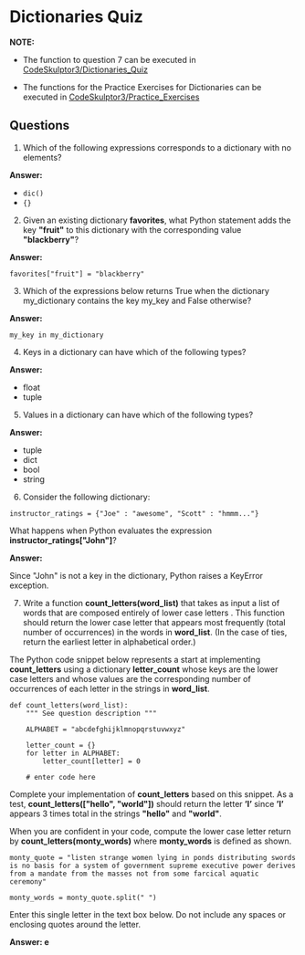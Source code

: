 # Dictionaries Quiz

**NOTE:** 
- The function to question 7 can be executed in [CodeSkulptor3/Dictionaries_Quiz](https://py3.codeskulptor.org/#user307_K8KeBlDtGG_2.py)

- The functions for the Practice Exercises for Dictionaries can be executed in [CodeSkulptor3/Practice_Exercises](https://py3.codeskulptor.org/#user307_blOIbNEmnl_0.py)

## Questions

1. Which of the following expressions corresponds to a dictionary with no elements?

**Answer:**

- `dic()`
- `{}`

2. Given an existing dictionary **favorites**, what Python statement adds the key **"fruit"** to this dictionary with the corresponding value **"blackberry"**?

**Answer:**

```{python}
favorites["fruit"] = "blackberry"
```

3. Which of the expressions below returns True when the dictionary my_dictionary contains the key my_key and False otherwise?

**Answer:**

```{python}
my_key in my_dictionary
```

4. Keys in a dictionary can have which of the following types?

**Answer:**

- float
- tuple

5. Values in a dictionary can have which of the following types?

**Answer:**

- tuple
- dict
- bool
- string

6. Consider the following dictionary:

```{python}
instructor_ratings = {"Joe" : "awesome", "Scott" : "hmmm..."}
```

What happens when Python evaluates the expression **instructor_ratings["John"]**?

**Answer:**

Since "John" is not a key in the dictionary, Python raises a KeyError exception.

7. Write a function **count_letters(word_list)** that takes as input a list of words that are composed entirely of lower case letters . This function should return the lower case letter that appears most frequently (total number of occurrences) in the words in **word_list**. (In the case of ties, return the earliest letter in alphabetical order.)

The Python code snippet below represents a start at implementing **count_letters** using a dictionary **letter_count** whose keys are the lower case letters and whose values are the corresponding number of occurrences of each letter in the strings in **word_list**.

```{python}
def count_letters(word_list):
    """ See question description """
    
    ALPHABET = "abcdefghijklmnopqrstuvwxyz"

    letter_count = {}
    for letter in ALPHABET:
        letter_count[letter] = 0
        
    # enter code here
```

Complete your implementation of **count_letters** based on this snippet.  As a test, **count_letters(["hello", "world"])** should return the letter **’l’** since **’l’** appears 3 times total in the strings **"hello"** and **"world"**.

When you are confident in your code, compute the lower case letter return by **count_letters(monty_words)** where **monty_words** is defined as shown.

```{python}
monty_quote = "listen strange women lying in ponds distributing swords is no basis for a system of government supreme executive power derives from a mandate from the masses not from some farcical aquatic ceremony"

monty_words = monty_quote.split(" ")
```

Enter this single letter in the text box below. Do not include any spaces or enclosing quotes around the letter.

**Answer: e**
